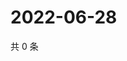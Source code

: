 # 2022-06-28

共 0 条

<!-- BEGIN WEIBO -->
<!-- 最后更新时间 Tue Jun 28 2022 20:10:13 GMT+0800 (China Standard Time) -->

<!-- END WEIBO -->
